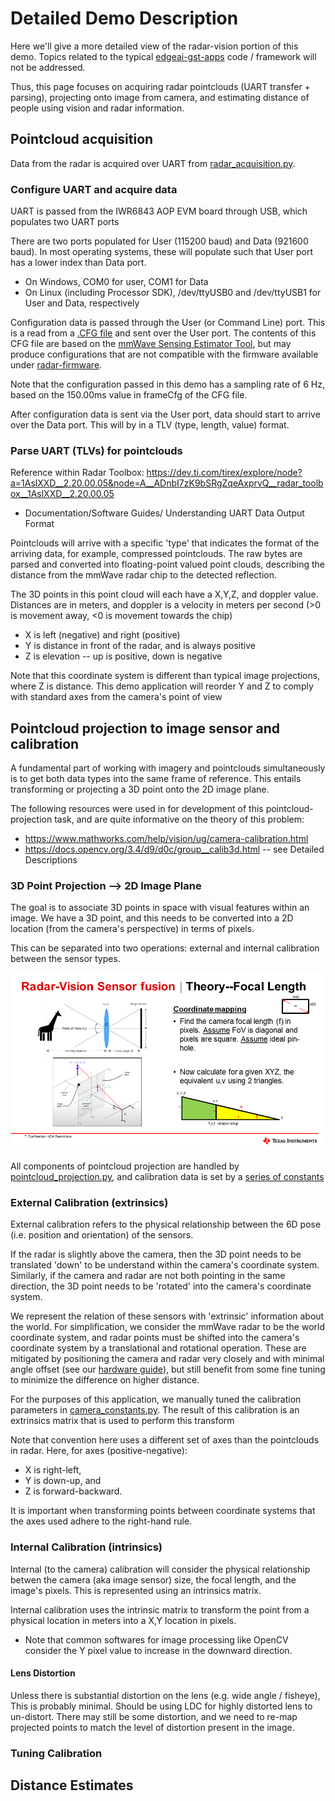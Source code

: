 # Detailed Demo Description

Here we'll give a more detailed view of the radar-vision portion of this demo. Topics related to the typical [edgeai-gst-apps](https://github.com/TexasInstruments/edgeai-gst-apps) code / framework will not be addressed. 

Thus, this page focuses on acquiring radar pointclouds (UART transfer + parsing), projecting onto image from camera, and estimating distance of people using vision and radar information.

## Pointcloud acquisition 

Data from the radar is acquired over UART from [radar_acquisition.py](../apps_python/radar/radar_acquisition.py). 


### Configure UART and acquire data

UART is passed from the IWR6843 AOP EVM board through USB, which populates two UART ports 

There are two ports populated for User (115200 baud) and Data (921600 baud). In most operating systems, these will populate such that User port has a lower index than Data port. 
* On Windows, COM0 for user, COM1 for Data
* On Linux (including Processor SDK), /dev/ttyUSB0 and /dev/ttyUSB1 for User and Data, respectively

Configuration data is passed through the User (or Command Line) port. This is a read from a [.CFG file](../apps_python/radar/IWR6843AOP-configs/baseline-AOP-people-detection.cfg) and sent over the User port. The contents of this CFG file are based on the [mmWave Sensing Estimator Tool](https://dev.ti.com/gallery/view/mmwave/mmWaveSensingEstimator/ver/2.4.0/), but may produce configurations that are not compatible with the firmware available under [radar-firmware](../radar-firmware/).

Note that the configuration passed in this demo has a sampling rate of 6 Hz, based on the 150.00ms value in frameCfg of the CFG file.

After configuration data is sent via the User port, data should start to arrive over the Data port. This will by in a TLV (type, length, value) format. 

### Parse UART (TLVs) for pointclouds

Reference within Radar Toolbox: https://dev.ti.com/tirex/explore/node?a=1AslXXD__2.20.00.05&node=A__ADnbI7zK9bSRgZqeAxprvQ__radar_toolbox__1AslXXD__2.20.00.05
* Documentation/Software Guides/ Understanding UART Data Output Format

Pointclouds will arrive with a specific 'type' that indicates the format of the arriving data, for example, compressed pointclouds. The raw bytes are parsed and converted into floating-point valued point clouds, describing the distance from the mmWave radar chip to the detected reflection. 

The 3D points in this point cloud will each have a X,Y,Z, and doppler value. Distances are in meters, and doppler is a velocity in meters per second (>0 is movement away, <0 is movement towards the chip)
* X is left (negative) and right (positive)
* Y is distance in front of the radar, and is always positive
* Z is elevation -- up is positive, down is negative

Note that this coordinate system is different than typical image projections, where Z is distance. This demo application will reorder Y and Z to comply with standard axes from the camera's point of view

## Pointcloud projection to image sensor and calibration

A fundamental part of working with imagery and pointclouds simultaneously is to get both data types into the same frame of reference. This entails transforming or projecting a 3D point onto the 2D image plane.

The following resources were used in for development of this pointcloud-projection task, and are quite informative on the theory of this problem:
* https://www.mathworks.com/help/vision/ug/camera-calibration.html
* https://docs.opencv.org/3.4/d9/d0c/group__calib3d.html -- see Detailed Descriptions

### 3D Point Projection --> 2D Image Plane

The goal is to associate 3D points in space with visual features within an image. We have a 3D point, and this needs to be converted into a 2D location (from the camera's perspective) in terms of pixels.

This can be separated into two operations: external and internal calibration between the sensor types. 

![pointcloud projection](../resources/radar-vision-fusion-theory.png)

All components of pointcloud projection are handled by [pointcloud_projection.py](../apps_python/pointcloud_projection.py), and calibration data is set by a [series of constants](../apps_python/camera_constants.py) 

### External Calibration (extrinsics)

External calibration refers to the physical relationship between the 6D pose (i.e. position and orientation) of the sensors. 

If the radar is slightly above the camera, then the 3D point needs to be translated 'down' to be understand within the camera's coordinate system. Similarly, if the camera and radar are not both pointing in the same direction, the 3D point needs to be 'rotated' into the camera's coordinate system. 

We represent the relation of these sensors with 'extrinsic' information about the world. For simplification, we consider the mmWave radar to be the world coordinate system, and radar points must be shifted into the camera's coordinate system by a translational and rotational operation. These are mitigated by positioning the camera and radar very closely and with minimal angle offset (see our [hardware guide](./hardware_setup.md)), but still benefit from some fine tuning to minimize the difference on higher distance. 

For the purposes of this application, we manually tuned the calibration parameters in [camera_constants.py](../apps_python/camera_constants.py). The result of this calibration is an extrinsics matrix that is used to perform this transform

Note that convention here uses a different set of axes than the pointclouds in radar. Here, for axes (positive-negative): 
* X is right-left, 
* Y is down-up, and 
* Z is forward-backward. 

It is important when transforming points between coordinate systems that the axes used adhere to the right-hand rule. 

### Internal Calibration (intrinsics)

Internal (to the camera) calibration will consider the physical relationship betwen the camera (aka image sensor) size, the focal length, and the image's pixels. This is represented using an intrinsics matrix.

Internal calibration uses the intrinsic matrix to transform the point from a physical location in meters into a X,Y location in pixels. 
* Note that common softwares for image processing like OpenCV consider the Y pixel value to increase in the downward direction. 

#### Lens Distortion
Unless there is substantial distortion on the lens (e.g. wide angle / fisheye), This is probably minimal. Should be using LDC for highly distorted lens to un-distort. There may still be some distortion, and we need to re-map projected points to match the level of distortion present in the image. 

### Tuning Calibration

## Distance Estimates

